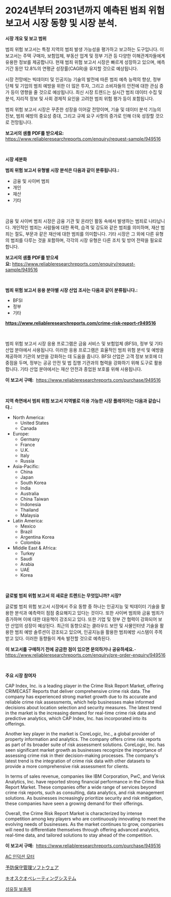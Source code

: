 <p><h1>2024년부터 2031년까지 예측된 범죄 위험 보고서 시장 동향 및 시장 분석.</h1></p><p><strong>시장 개요 및 보고 범위</strong></p>
<p><p>범죄 위험 보고서는 특정 지역의 범죄 발생 가능성을 평가하고 보고하는 도구입니다. 이 보고서는 주택 구매자, 보험업체, 부동산 업계 및 정부 기관 등 다양한 이해관계자들에게 유용한 정보를 제공합니다. 현재 범죄 위험 보고서 시장은 빠르게 성장하고 있으며, 예측 기간 동안 12.8%의 연평균 성장률(CAGR)을 유지할 것으로 예상됩니다. </p><p>시장 전망에는 빅데이터 및 인공지능 기술의 발전에 따른 범죄 예측 능력의 향상, 정부 단체 및 기업의 범죄 예방을 위한 더 많은 투자, 그리고 소비자들의 안전에 대한 관심 증가 등이 영향을 줄 것으로 예상됩니다. 최신 시장 트렌드는 실시간 범죄 데이터 수집 및 분석, 지리적 정보 및 사회 경제적 요인을 고려한 범죄 위험 평가 등이 포함됩니다.</p><p>범죄 위험 보고서 시장은 꾸준한 성장을 이어갈 전망이며, 기술 및 데이터 분석 기능의 진보, 범죄 예방의 중요성 증대, 그리고 규제 요구 사항의 증가로 인해 더욱 성장할 것으로 전망됩니다.</p></p>
<p><strong>보고서의 샘플 PDF를 받으세요:</strong> <a href="https://www.reliableresearchreports.com/enquiry/request-sample/949516">https://www.reliableresearchreports.com/enquiry/request-sample/949516</a></p>
<p>&nbsp;</p>
<p><strong>시장 세분화</strong></p>
<p><strong>범죄 위험 보고서 유형별 시장 분석은 다음과 같이 분류됩니다.:</strong></p>
<p><ul><li>금융 및 사이버 범죄</li><li>개인</li><li>재산</li><li>기타</li></ul></p>
<p>&nbsp;</p>
<p><p>금융 및 사이버 범죄 시장은 금융 기관 및 온라인 활동 속에서 발생하는 범죄로 나타납니다. 개인적인 범죄는 사람들에 대한 폭력, 습격 및 강도와 같은 범죄를 의미하며, 재산 범죄는 절도, 부문과 같은 재산에 대한 범죄를 의미합니다. 기타 시장은 그 외에 다른 유형의 범죄를 다루는 것을 포함하며, 각각의 시장 유형은 다른 조치 및 방어 전략을 필요로 합니다.</p></p>
<p><strong>보고서의 샘플 PDF를 받으세요:</strong>&nbsp;<a href="https://www.reliableresearchreports.com/enquiry/request-sample/949516">https://www.reliableresearchreports.com/enquiry/request-sample/949516</a></p>
<p>&nbsp;</p>
<p><strong> 범죄 위험 보고서 응용 분야별 시장 산업 조사는 다음과 같이 분류됩니다.:</strong></p>
<p><ul><li>BFSI</li><li>정부</li><li>기타</li></ul></p>
<p><strong><a href="https://www.reliableresearchreports.com/crime-risk-report-r949516">https://www.reliableresearchreports.com/crime-risk-report-r949516</a></strong></p>
<p>&nbsp;</p>
<p><p>범죄 위험 보고서 시장 응용 프로그램은 금융 서비스 및 보험업체 (BFSI), 정부 및 기타 산업 분야에서 사용됩니다. 이러한 응용 프로그램은 효율적인 범죄 위험 분석 및 예방을 제공하여 기관의 보안을 강화하는 데 도움을 줍니다. BFSI 산업은 고객 정보 보호에 더 중점을 두며, 정부는 공공 안전 및 법 집행 기관과의 협력을 강화하기 위해 도구로 활용합니다. 기타 산업 분야에서는 재산 안전과 종업원 보호를 위해 사용됩니다.</p></p>
<p><strong>이 보고서 구매:</strong>&nbsp; <a href="https://www.reliableresearchreports.com/purchase/949516">https://www.reliableresearchreports.com/purchase/949516</a></p>
<p>&nbsp;</p>
<p><strong>지역 측면에서 범죄 위험 보고서 지역별로 이용 가능한 시장 플레이어는 다음과 같습니다.:</strong></p>
<p><ul>
    <li>
        North America:
        <ul>
            <li>United States</li>
            <li>Canada</li>
        </ul>
    </li>
    <li>
        Europe:
        <ul>
            <li>Germany</li>
            <li>France</li>
            <li>U.K.</li>
            <li>Italy</li>
            <li>Russia</li>
        </ul>
    </li>
    <li>
        Asia-Pacific:
        <ul>
            <li>China</li>
            <li>Japan</li>
            <li>South Korea</li>
            <li>India</li>
            <li>Australia</li>
            <li>China Taiwan</li>
            <li>Indonesia</li>
            <li>Thailand</li>
            <li>Malaysia</li>
        </ul>
    </li>
    <li>
        Latin America:
        <ul>
            <li>Mexico</li>
            <li>Brazil</li>
            <li>Argentina Korea</li>
            <li>Colombia</li>
        </ul>
    </li>
    <li>
        Middle East & Africa:
        <ul>
            <li>Turkey</li>
            <li>Saudi</li>
            <li>Arabia</li>
            <li>UAE</li>
            <li>Korea</li>
        </ul>
    </li>
    </ul></p>
<p>&nbsp;</p>
<p><strong>글로벌 범죄 위험 보고서 의 새로운 트렌드는 무엇입니까? 시장?</strong></p>
<p><p>글로벌 범죄 위험 보고서 시장에서 주요 동향 중 하나는 인공지능 및 빅데이터 기술을 활용한 분석과 예측력이 점점 중요해지고 있다는 것이다. 또한 사이버 범죄와 금융 범죄가 증가하며 이에 대한 대응책이 강조되고 있다. 또한 기업 및 정부 간 협력이 강화되어 보안 산업의 성장이 예상된다. 최근의 동향으로는 클라우드 보안 및 사물인터넷 기술을 활용한 범죄 예방 솔루션이 강조되고 있으며, 인공지능을 활용한 범죄예방 시스템이 주목받고 있다. 이러한 동향들이 계속 발전할 것으로 예측된다.</p></p>
<p><strong>이 보고서를 구매하기 전에 궁금한 점이 있으면 문의하거나 공유하세요.</strong>- <a href="https://www.reliableresearchreports.com/enquiry/pre-order-enquiry/949516">https://www.reliableresearchreports.com/enquiry/pre-order-enquiry/949516</a></p>
<p>&nbsp;</p>
<p><strong>주요 시장 참여자</strong></p>
<p><p>CAP Index, Inc. is a leading player in the Crime Risk Report Market, offering CRIMECAST Reports that deliver comprehensive crime risk data. The company has experienced strong market growth due to its accurate and reliable crime risk assessments, which help businesses make informed decisions about location selection and security measures. The latest trend in the market is the increasing demand for real-time crime risk data and predictive analytics, which CAP Index, Inc. has incorporated into its offerings.</p><p>Another key player in the market is CoreLogic, Inc., a global provider of property information and analytics. The company offers crime risk reports as part of its broader suite of risk assessment solutions. CoreLogic, Inc. has seen significant market growth as businesses recognize the importance of assessing crime risk in their decision-making processes. The company's latest trend is the integration of crime risk data with other datasets to provide a more comprehensive risk assessment for clients.</p><p>In terms of sales revenue, companies like IBM Corporation, PwC, and Verisk Analytics, Inc. have reported strong financial performance in the Crime Risk Report Market. These companies offer a wide range of services beyond crime risk reports, such as consulting, data analytics, and risk management solutions. As businesses increasingly prioritize security and risk mitigation, these companies have seen a growing demand for their offerings.</p><p>Overall, the Crime Risk Report Market is characterized by intense competition among key players who are continuously innovating to meet the evolving needs of businesses. As the market continues to grow, companies will need to differentiate themselves through offering advanced analytics, real-time data, and tailored solutions to stay ahead of the competition.</p></p>
<p><strong>이 보고서 구매:</strong>&nbsp;&nbsp;<a href="https://www.reliableresearchreports.com/purchase/949516">https://www.reliableresearchreports.com/purchase/949516</a></p>
<p><p><a href="https://medium.com/@gummibear5656757/2024%EB%85%84%EB%B6%80%ED%84%B0-2031%EB%85%84%EA%B9%8C%EC%A7%80-%EC%98%88%EC%83%81%EB%90%9C-ac-%EC%9D%B8%EB%8D%95%EC%85%98-%EB%AA%A8%ED%84%B0-%EC%8B%9C%EC%9E%A5-%EB%8F%99%ED%96%A5%EA%B3%BC-%EC%8B%9C%EC%9E%A5-%EB%B6%84%EC%84%9D-6f396a271963">AC 인덕션 모터</a></p><p><a href="https://medium.com/@isomgleason2023/%E4%BA%88%E9%98%B2%E4%BF%9D%E5%AE%88%E7%AE%A1%E7%90%86%E3%82%BD%E3%83%95%E3%83%88%E3%82%A6%E3%82%A7%E3%82%A2%E5%B8%82%E5%A0%B4%E3%81%AE%E8%A6%8F%E6%A8%A1%E3%81%AF-%E3%82%B0%E3%83%AD%E3%83%BC%E3%83%90%E3%83%AB%E7%94%A3%E6%A5%AD%E3%81%AB%E3%81%8A%E3%81%91%E3%82%8B%E6%9C%80%E9%81%A9%E3%81%AA%E3%83%9E%E3%83%BC%E3%82%B1%E3%83%86%E3%82%A3%E3%83%B3%E3%82%B0%E3%83%81%E3%83%A3%E3%83%8D%E3%83%AB%E3%82%92%E6%98%8E%E3%82%89%E3%81%8B%E3%81%AB%E3%81%97%E3%81%BE%E3%81%99-87c57b1bef53">予防保守管理ソフトウェア</a></p><p><a href="https://medium.com/@josephee58/%E3%82%AD%E3%82%AA%E3%82%B9%E3%82%AF%E3%82%AA%E3%83%9A%E3%83%AC%E3%83%BC%E3%83%86%E3%82%A3%E3%83%B3%E3%82%B0%E3%82%B7%E3%82%B9%E3%83%86%E3%83%A0%E5%B8%82%E5%A0%B4%E8%AA%BF%E6%9F%BB%E3%83%AC%E3%83%9D%E3%83%BC%E3%83%88-%E3%81%9D%E3%81%AE%E6%AD%B4%E5%8F%B2%E3%81%A8%E4%BA%88%E6%B8%AC-2024%E5%B9%B4%E3%81%8B%E3%82%892031%E5%B9%B4%E3%81%BE%E3%81%A7-0a2aac479063">キオスクオペレーティングシステム</a></p><p><a href="https://medium.com/@leatharoan20231/%EC%84%AC%EC%9C%A0-%EB%B3%B4%EC%B6%A9%EC%A0%9C-%EC%8B%9C%EC%9E%A5%EC%9D%80-%EC%8B%9C%EC%9E%A5-%EC%A0%90%EC%9C%A0%EC%9C%A8-%EA%B7%9C%EB%AA%A8-%EB%B0%8F-2031%EB%85%84%EA%B9%8C%EC%A7%80-%EC%98%88%EC%B8%A1%EB%90%9C-%EC%98%88%EC%B8%A1%EC%97%90-%EC%B4%88%EC%A0%90%EC%9D%84-%EB%A7%9E%EC%B6%94%EA%B3%A0-%EC%9E%88%EC%8A%B5%EB%8B%88%EB%8B%A4-2e77f66909a3">섬유질 보충제</a></p></p>